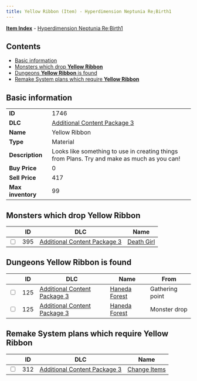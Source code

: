```yaml
---
title: Yellow Ribbon (Item) - Hyperdimension Neptunia Re;Birth1
---
```


[**Item Index**](/neptunia/rb1/item/index.html) - [Hyperdimension Neptunia Re;Birth1](/neptunia/rb1)

## Contents

- [Basic information](#basic-information)
- [Monsters which drop **Yellow Ribbon**](#monsters-which-drop-yellow-ribbon)
- [Dungeons **Yellow Ribbon** is found](#dungeons-yellow-ribbon-is-found)
- [Remake System plans which require **Yellow Ribbon**](#remake-system-plans-which-require-yellow-ribbon)

## Basic information

|   |   |
| -- | -- |
| **ID** | 1746 |
| **DLC** | [Additional Content Package 3](/neptunia/rb1/dlc/12-pack3.html) |
| **Name** | Yellow Ribbon |
| **Type** | Material |
| **Description** | Looks like something to use in creating things from Plans. Try and make as much as you can! |
| **Buy Price** | 0 |
| **Sell Price** | 417 |
| **Max inventory** | 99 |


## Monsters which drop **Yellow Ribbon**

|    | ID | DLC | Name |
| -- | -- | --- | ---- |
| <input type="checkbox" id="rb1-monster-12-395" class="trackbox" /> | 395 | [Additional Content Package 3](/neptunia/rb1/dlc/12-pack3.html) | [Death Girl](/neptunia/rb1/monster/12-395-death-girl.html) |


## Dungeons **Yellow Ribbon** is found

|    | ID | DLC | Name | From |
| -- | -- | --- | ---- | ---- |
| <input type="checkbox" id="rb1-dungeon-12-125" class="trackbox" /> | 125 | [Additional Content Package 3](/neptunia/rb1/dlc/12-pack3.html) | [Haneda Forest](/neptunia/rb1/dungeon/12-125-haneda-forest.html) | Gathering point |
| <input type="checkbox" id="rb1-dungeon-12-125" class="trackbox" /> | 125 | [Additional Content Package 3](/neptunia/rb1/dlc/12-pack3.html) | [Haneda Forest](/neptunia/rb1/dungeon/12-125-haneda-forest.html) | Monster drop |


## Remake System plans which require **Yellow Ribbon**

|    | ID | DLC | Name |
| -- | -- | --- | ---- |
| <input type="checkbox" id="rb1-quest-12-312" class="trackbox" /> | 312 | [Additional Content Package 3](/neptunia/rb1/dlc/12-pack3.html) | [Change Items](/neptunia/rb1/quest/12-312-change-items.html) |
